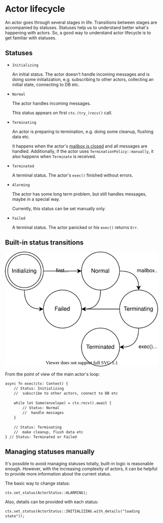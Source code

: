 # Actor lifecycle

An actor goes through several stages in life. Transitions between stages are accompanied by statuses. Statuses help us to understand better what's happening with actors. So, a good way to understand actor lifecycle is to get familiar with statuses.

## Statuses

* `Initializing`

    An initial status.
    The actor doesn't handle incoming messages and is doing some initialization, e.g. subscribing to other actors, collecting an initial state, connecting to DB etc.

* `Normal`

    The actor handles incoming messages.

    This status appears on first `ctx.(try_)recv()` call.

* `Terminating`

    An actor is preparing to termination, e.g. doing some cleanup, flushing data etc.

    It happens when the actor's [mailbox is closed][mailbox] and all messages are handled. Additionally, if the actor uses `TerminationPolicy::manually`, it also happens when `Terminate` is received.

* `Terminated`

    A terminal status. The actor's `exec()` finished without errors.

* `Alarming`

    The actor has some long term problem, but still handles messages, maybe in a special way.

    Currently, this status can be set manually only.

* `Failed`

    A terminal status. The actor panicked or his `exec()` returns `Err`.

## Built-in status transitions

![](assets/status-default-transitions.drawio.svg)

From the point of view of the main actor's loop:
```rust,ignore
async fn exec(ctx: Context) {
    // Status: Initializing
    //  subscribe to other actors, connect to DB etc

    while let Some(envelope) = ctx.recv().await {
        // Status: Normal
        //  handle messages
    }

    // Status: Terminating
    //  make cleanup, flush data etc
} // Status: Terminated or Failed
```

## Managing statuses manually
It's possible to avoid managing statuses totally, built-in logic is reasonable enough. However, with the increasing complexity of actors, it can be helpful to provide more information about the current status.

The basic way to change status:
```rust,ignore
ctx.set_status(ActorStatus::ALARMING);
```

Also, details can be provided with each status:
```rust,ignore
ctx.set_status(ActorStatus::INITIALIZING.with_details("loading state"));
```

[mailbox]: ./ch02-01-a-mailbox.html
